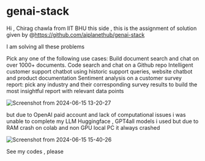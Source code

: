 # genai-stack
Hi , Chirag chawla from IIT BHU this side , this is the assignment of solution given by @https://github.com/aiplanethub/genai-stack   


I am solving all these problems 

Pick any one of the following use cases:
Build document search and chat on over 1000+ documents.
Code search and chat on a Github repo
Intelligent customer support chatbot using historic support queries, website chatbot and product documentation
Sentiment analysis on a customer survey report: pick any industry and their corresponding survey results to build the most insightful report with relevant data points


![Screenshot from 2024-06-15 13-20-27](https://github.com/surenoobster/genai-stack/assets/154669584/53520968-b432-4669-884d-1c99d8350f62)



but due to OpenAI paid account and lack of computational issues 
i was unable to complete my LLM 
Huggingface , GPT4all models i used but due to RAM crash on colab and non GPU local PC it always crashed

![Screenshot from 2024-06-15 15-40-26](https://github.com/surenoobster/genai-stack/assets/154669584/87750945-ba0a-4162-9cab-ccf69f70b3f1)


See my codes , please  

